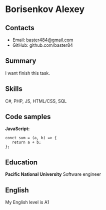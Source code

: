 # Borisenkov Alexey

## Contacts
- Email: baster484@gmail.com
- GitHub: github.com/baster84

## Summary
I want finish this task.

## Skills
C#, PHP, JS, HTML/CSS, SQL

## Code samples
**JavaScript:**

    conct sum = (a, b) => {
       return a + b;
    };

## Education
**Pacific National University** Software engineer

## English
My English level is A1